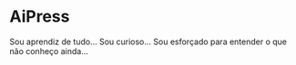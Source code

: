# AiPress
Sou aprendiz de tudo... Sou curioso... Sou esforçado para entender o que não conheço ainda...
